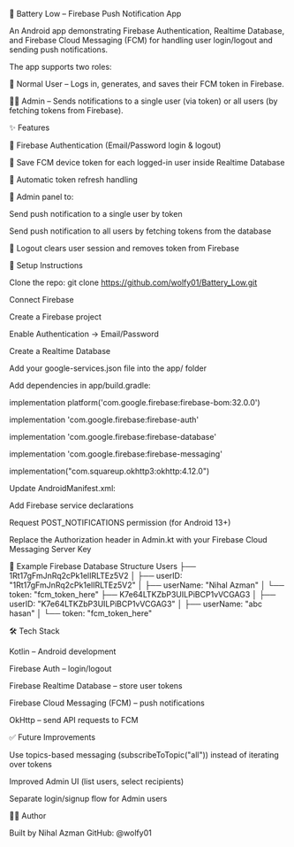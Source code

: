 🔋 Battery Low – Firebase Push Notification App

An Android app demonstrating Firebase Authentication, Realtime Database, and Firebase Cloud Messaging (FCM) for handling user login/logout and sending push notifications.

The app supports two roles:

👤 Normal User – Logs in, generates, and saves their FCM token in Firebase.

👨‍💻 Admin – Sends notifications to a single user (via token) or all users (by fetching tokens from Firebase).

✨ Features

🔑 Firebase Authentication (Email/Password login & logout)

💾 Save FCM device token for each logged-in user inside Realtime Database

🔄 Automatic token refresh handling

📢 Admin panel to:

Send push notification to a single user by token

Send push notification to all users by fetching tokens from the database

🚪 Logout clears user session and removes token from Firebase

🔧 Setup Instructions

Clone the repo: git clone https://github.com/wolfy01/Battery_Low.git

Connect Firebase

Create a Firebase project

Enable Authentication → Email/Password

Create a Realtime Database

Add your google-services.json file into the app/ folder

Add dependencies in app/build.gradle:

implementation platform('com.google.firebase:firebase-bom:32.0.0')

implementation 'com.google.firebase:firebase-auth'

implementation 'com.google.firebase:firebase-database'

implementation 'com.google.firebase:firebase-messaging'

implementation("com.squareup.okhttp3:okhttp:4.12.0")

Update AndroidManifest.xml:

Add Firebase service declarations

Request POST_NOTIFICATIONS permission (for Android 13+)

Replace the Authorization header in Admin.kt with your Firebase Cloud Messaging Server Key


📱 Example Firebase Database Structure
Users
 ├── 1Rt17gFmJnRq2cPk1elIRLTEz5V2
 │    ├── userID: "1Rt17gFmJnRq2cPk1elIRLTEz5V2"
 │    ├── userName: "Nihal Azman"
 │    └── token: "fcm_token_here"
 ├── K7e64LTKZbP3UILPiBCP1vVCGAG3
 │    ├── userID: "K7e64LTKZbP3UILPiBCP1vVCGAG3"
 │    ├── userName: "abc hasan"
 │    └── token: "fcm_token_here"
 

🛠 Tech Stack

Kotlin – Android development

Firebase Auth – login/logout

Firebase Realtime Database – store user tokens

Firebase Cloud Messaging (FCM) – push notifications

OkHttp – send API requests to FCM

✅ Future Improvements

Use topics-based messaging (subscribeToTopic("all")) instead of iterating over tokens

Improved Admin UI (list users, select recipients)

Separate login/signup flow for Admin users

👨‍💻 Author

Built by Nihal Azman
GitHub: @wolfy01
